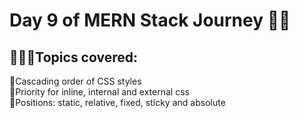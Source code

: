 # Day 9 of MERN Stack Journey 🍃✅
## 👨🏻‍💻Topics covered:
🔹Cascading order of CSS styles  
🔹Priority for inline, internal and external css  
🔹Positions: static, relative, fixed, sticky and absolute 
